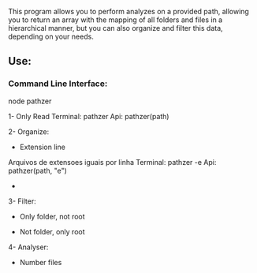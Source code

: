 This program allows you to perform analyzes on a provided path, allowing you to return an array with the mapping of all folders and files in a hierarchical manner, but you can also organize and filter this data, depending on your needs.

## Use:

### Command Line Interface:

node pathzer







1- Only Read
Terminal: pathzer
Api: pathzer(path)

2- Organize: 

- Extension line

Arquivos de extensoes iguais por linha
Terminal: pathzer -e
Api: pathzer(path, "e")

-

3- Filter:

- Only folder, not root


- Not folder, only root

4- Analyser:

- Number files

